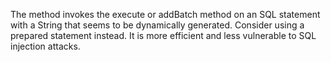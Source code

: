 The method invokes the execute or addBatch method on an SQL statement with a String that seems to be dynamically generated. Consider using a prepared statement instead. It is more efficient and less vulnerable to SQL injection attacks.